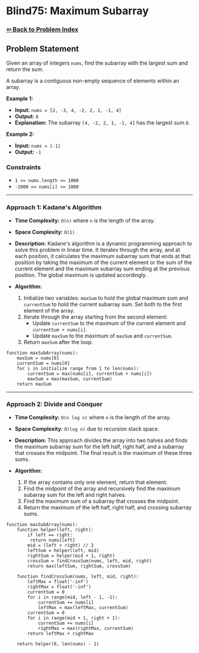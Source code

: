 # Blind75: Maximum Subarray

### [⇦ Back to Problem Index](../../index.md)

## Problem Statement

Given an array of integers `nums`, find the subarray with the largest sum and return the sum.

A subarray is a contiguous non-empty sequence of elements within an array.

**Example 1:**

-   **Input:** `nums = [2, -3, 4, -2, 2, 1, -1, 4]`
-   **Output:** `8`
-   **Explanation:** The subarray `[4, -2, 2, 1, -1, 4]` has the largest sum `8`.

**Example 2:**

-   **Input:** `nums = [-1]`
-   **Output:** `-1`

### Constraints

-   `1 <= nums.length <= 1000`
-   `-1000 <= nums[i] <= 1000`

---

### Approach 1: Kadane's Algorithm

-   **Time Complexity:** `O(n)` where `n` is the length of the array.
-   **Space Complexity:** `O(1)`
-   **Description:** Kadane's algorithm is a dynamic programming approach to solve this problem in linear time. It iterates through the array, and at each position, it calculates the maximum subarray sum that ends at that position by taking the maximum of the current element or the sum of the current element and the maximum subarray sum ending at the previous position. The global maximum is updated accordingly.
-   **Algorithm:**

    1. Initialize two variables: `maxSum` to hold the global maximum sum and `currentSum` to hold the current subarray sum. Set both to the first element of the array.
    2. Iterate through the array starting from the second element:
        - Update `currentSum` to the maximum of the current element and `currentSum + nums[i]`.
        - Update `maxSum` to the maximum of `maxSum` and `currentSum`.
    3. Return `maxSum` after the loop.

```pseudo
function maxSubArray(nums):
	maxSum = nums[0]
	currentSum = nums[0]
	for i in initialize range from 1 to len(nums):
		currentSum = max(nums[i], currentSum + nums[i])
		maxSum = max(maxSum, currentSum)
	return maxSum
```

---

### Approach 2: Divide and Conquer

-   **Time Complexity:** `O(n log n)` where `n` is the length of the array.
-   **Space Complexity:** `O(log n)` due to recursion stack space.
-   **Description:** This approach divides the array into two halves and finds the maximum subarray sum for the left half, right half, and a subarray that crosses the midpoint. The final result is the maximum of these three sums.
-   **Algorithm:**

    1. If the array contains only one element, return that element.
    2. Find the midpoint of the array and recursively find the maximum subarray sum for the left and right halves.
    3. Find the maximum sum of a subarray that crosses the midpoint.
    4. Return the maximum of the left half, right half, and crossing subarray sums.

```pseudo
function maxSubArray(nums):
	function helper(left, right):
		if left == right:
		 return nums[left]
		mid = (left + right) // 2
		leftSum = helper(left, mid)
		rightSum = helper(mid + 1, right)
		crossSum = findCrossSum(nums, left, mid, right)
		return max(leftSum, rightSum, crossSum)

	function findCrossSum(nums, left, mid, right):
		leftMax = float('-inf')
		rightMax = float('-inf')
		currentSum = 0
		for i in range(mid, left - 1, -1):
			currentSum += nums[i]
			leftMax = max(leftMax, currentSum)
		currentSum = 0
		for i in range(mid + 1, right + 1):
			currentSum += nums[i]
			rightMax = max(rightMax, currentSum)
		return leftMax + rightMax

	return helper(0, len(nums) - 1)
```
